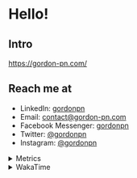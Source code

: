 # Hello!

## Intro

<https://gordon-pn.com/>

## Reach me at

- LinkedIn: [gordonpn](https://www.linkedin.com/in/gordonpn/)
- Email: [contact@gordon-pn.com](mailto:contact@gordon-pn.com)
- Facebook Messenger: [gordonpn](https://www.messenger.com/t/Gordonpn)
- Twitter: [@gordonpn](https://twitter.com/Gordonpn)
- Instagram: [@gordonpn](https://www.instagram.com/gordonpn/)

<details>
  <summary>Metrics</summary>

  <img align="center" src="https://github.com/gordonpn/gordonpn/blob/master/github-metrics.svg" alt="GitHub Metrics">

</details>

<details>
  <summary>WakaTime</summary>

  <!--START_SECTION:waka-->
📊 **This Week I Spent My Time On** 

```text
💬 Programming Languages: 
Other                    42 hrs 10 mins      ████████████████████████░   97.55 % 
TypeScript               30 mins             ░░░░░░░░░░░░░░░░░░░░░░░░░   01.18 % 
Brazil Dependency Config 12 mins             ░░░░░░░░░░░░░░░░░░░░░░░░░   00.48 % 
Text                     6 mins              ░░░░░░░░░░░░░░░░░░░░░░░░░   00.27 % 
JSON                     6 mins              ░░░░░░░░░░░░░░░░░░░░░░░░░   00.26 % 

🔥 Editors: 
Chrome                   26 hrs 18 mins      ███████████████░░░░░░░░░░   60.84 % 
Slack                    5 hrs 5 mins        ███░░░░░░░░░░░░░░░░░░░░░░   11.78 % 
Firefox                  3 hrs 17 mins       ██░░░░░░░░░░░░░░░░░░░░░░░   07.62 % 
Messages                 3 hrs 6 mins        ██░░░░░░░░░░░░░░░░░░░░░░░   07.17 % 
iTerm2                   2 hrs 6 mins        █░░░░░░░░░░░░░░░░░░░░░░░░   04.87 % 
```


 Last Updated on 23/08/2025 16:27:39 UTC
<!--END_SECTION:waka-->
</details>
